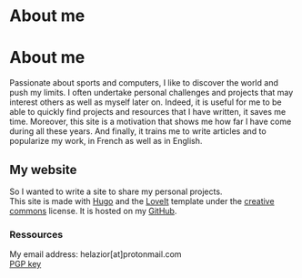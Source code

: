 # About me


# About me

Passionate about sports and computers, I like to discover the world and push my limits. I often undertake personal challenges and projects that may interest others as well as myself later on.
Indeed, it is useful for me to be able to quickly find projects and resources that I have written, it saves me time. Moreover, this site is a motivation that shows me how far I have come during all these years. And finally, it trains me to write articles and to popularize my work, in French as well as in English.

## My website

So I wanted to write a site to share my personal projects.  
This site is made with  [Hugo](https://gohugo.io/) and the [LoveIt](https://hugoloveit.com/) template under the [creative commons](https://creativecommons.org/licenses/by-nc/4.0) license. It is hosted on my [GitHub](https://github.com/helazior).

<!--## Mon parcours scolaire au travers de l'informatique-->

<!--Je vais détailler ici avec précision comment j'ai fait pour en arriver là. Le plus important a été la passion qui s'est construite et qui a évolué durant toutes ces années.-->

### Ressources

<!--[My resume](ResumeClementGindrierSite.pdf)  -->
My email address: helazior[at]protonmail.com  
[PGP key](helazior.asc)

<!--### Collège-->

<!--De nature excrement curieux, je me suis d'abord formé en autodidact à partir de mes 13 ans. J'ai commencé par hazard avec le moteur de jeu [GDevolop](https://gdevelop.io), qui m'a fait naître la passion.  -->

<!--J'ai en parallèle utilisé la calculatrice TI 84+ de ma grande sœur pour faire d'autres jeux lorsque je n'avais pas mon ordinateur, comme dans le bus. J'ai fait des centaines de programmes, comme des démineurs, un jeu de dame, un Flappy Bird, un morpion avec une IA, mais aussi un solveur d'équation disponible [ici](https://tiplanet.org/forum/archives_voir.php?id=258992) mis en ligne en 2015 pour le partager avec mes amis, qui a eu plus de 8000 téléchargements en décembre 2022.  -->

<!--Coder sur calculatrice m'a permit de développer mon sens de l'optimisation pour pouvoir dépasser les limites de la calculatrice. J'ai aussi codé sur calculatrice un langage compilé avec l'[Axe Parser](https://www.omnimaga.org/news/axe-a-new-ti-basic-like-language-for-the-ti-83-and-84).  -->

<!--Au collège, j'ai aussi commencé à coder en C grâce au Site du Zéro (qui s'est renommé aujourd'hui en "Openclassrooms"). J'avais par exemple fait un arbre de recherche pour trouver le meilleur ordre de passage pour le spectacle de danse de ma mère.  -->

<!--### Lycée-->

<!--Puis au Lycée, j'ai un peu commencé à m'intéresser à la cybersécurité, j'ai essayé de comprendre comment les systèmes informatiques fonctionnaient. C'est là par exemple que j'ai compris comment les tickets de cantines à l'unité fonctionnaient, et je me suis aperçu qu'il n'y avait aucune sécurité (Voir l'article pour plus de détail). Néanmoins, je ne savais pas par où commencer, je n'ai pas trouvé les ressources qu'il fallait pour débuter et je n'ai pas continué.  -->

<!--C'est aussi à ce moment que je me suis fait un jeu mobile grâce à GDevolop.  -->

<!--### Prépa-->

<!--Pourtant, j'ai décidé de ne pas faire des études d'informatique. En effet, l'informatique était pour moi une passion que me permettait de m'échapper de la rigueur de l'école et créant ce que je voulais, sans aucune obligation, sans aucune pression. J'étais effrayé à l'idée de me dégouter en étant forcé. Forcé de coder tous les jours, sur des projets qui ne me plaisent pas, dans des domaines de l'informatique qui ne me plaisent pas non plus. La seul expérience que j'avais eu était l'option d'informatique en terminal que j'ai arrêté très vite, car je m'ennuyais énormément. La méthodologie du lycée n'était pas du tout adaptée à moi.  -->

<!--C'est donc pour ça que je suis allé en classe préparatoire aux grandes écoles. J'avais demandé MPSI pour les maths, ou PTSI pour la SI, car je n'aimais pas beaucoup la physique à l'époque. J'ai été pris en PTSI dans mon lycée Vauvenargues à Aix-en-Provence. L'ambiance était bonne mais très vite je ne me suis pas senti au bon endroit. Je me suis retrouvé à ne pas aimer la SI, et je n'arrivais pas à accrocher avec le fonctionnement. La difficulté des cours avec des matières qui ne me plaisaient pas, aucun encouragement et une forte pression m'ont fait réaliser que je ne voulais plus faire les Arts et Métiers. J'ai donc décidé à la fin de l'année de prendre le risque de vivre de ma passion qui avait continué cette année là.  -->

<!--### Université-->

<!--#### Pourquoi ce choix-->

<!--J'ai décidé d'aller en première année de double licence en mathématique et informatique car j'aimais aussi les maths et je voulais réutiliser mes connaissances acquises l'année précédente. Je ne suis pas allé en IUT car je ne voulais sortir du cadre scolaire et essayer mes propres méthodes de travail.  -->

<!--À l'université j'ai sérieusement commencé le C, avec de gros projets tel qu'un [jeu de voiture](https://github.com/Helazior/voiture) from scratch, avec des spines pour faire la route et des IA pour les adversaires. C'est aussi à la fac que j'ai fait de nombreux projets en python pour m'amuser et progresser.  -->

<!--Mais c'est aussi la première fois où j'ai pu exploité mon potentiel en travaillant à ma manière.-->

<!--#### Méthode de travail-->

<!--Ma méthode de travail était faite sur mesure pour moi, et m'a permis, sans talent ni facilité particulière, de majorer 2 licences en même temps puis d'être accepté dans la grande école d'ingénieur de mes rêves : l'Ensimag. Et seulement en 2ème année de licence.  -->

<!--Pour commencer, j'ai appris a me connaitre grâce aux années précédentes : je fonctionne en visualisant tout ce que je fais, il faut que je comprenne le concept et qu'il me paraisse évident pour le retenir, cela me prend beaucoup de temps, je ne peux pas apprendre par cœur une leçon. De plus, je ne peux pas suivre correctement un cours puisque mon attention est trop faible pour écouter le professeur de façon continue et que je n'arrive pas à comprendre ce que j'écris en copiant mon cours. Pour finir, je procrastine lorsque je n'ai pas de deadline.  -->

<!--Voilà comment j'ai fait :  -->

<!--##### Le sommeil-->

<!--Je sais qu'il me faut au moins 9 heures de sommeil lorsque je suis actif dans la journée. Mon réveil sonnait à 6h45 au plus tôt. J'ai donc fait le sacrifice de me coucher tous les jours à 21h45 et de me lever tous les jours à 6h45 avec un réveil qui éclaire la pièce petit à petit, même les weekends. Cela me permettait d'habituer mon corps, qui se réveillait tout seul juste avant mon réveil, et de m'endormir très vite. De plus, cela me laisser énormément de temps le weekend, et limitait la procrastination le soir, à rester sur YouTube. Bien que je n'ai pas toujours respecté cette règle, elle m'a été extrêmement utile et m'a permis de toujours avoir beaucoup d'énergie pour travailler et être concentré plus longtemps.  -->

<!--##### Le travail-->

<!--Comme je ne pouvais pas me concentrer ni copier le cours, j'ai décider de mettre tous les polycopiés des cours et TD sur ma liseuse et de réviser le premier cours chez moi, puis de garder ce cours d'avance en révisant le suivant pendant le cours, et de même pour les TDs. Cela me permettait d'aller à mon rythme, de ne jamais perdre le fils, mais aussi de revoir une seconde fois le cours avec le professeur, et de poser des questions très pertinentes sur mes points d'incompréhension, puisque j'avais déjà révisé ce cours en avance. Je n'avais pas besoin de prendre de note puisque les polycopiés étaient déjà en ligne et que j'avais compris le cours. Je faisais néanmoins une fiche des points que je trouvais difficile et utile, mais seulement après avoir compris le cours et fait les TDs, cela permettait d'écrire les choses différemment, avec des schémas et ma vision du cours. Pour les TDs, cela me permettait d'avoir une correction des exercices que j'avais déjà fait et compris au TD précédent, de plus je pouvais demander de l'aide sur les exercices les plus difficiles que je n'avais pas réussi.  -->

<!--Avec cette méthode, j'étais constamment en avance sur le cours et je le retenais sur le long terme.  -->

<!--##### Motivation-->

<!--Cette méthode nécessite une grande motivation et discipline, il faut donc un objectif clair. Pour moi c'était l'espoir d'intégrer l'Ensimag, la peur d'échouer et la passion pour ce que je faisais qui me poussaient à continuer.-->

<!--### École d'ingénieur-->

<!--J'ai choisi d'aller en école d'ingénieur pour l'émulation entre élèves qui ont un niveau exceptionnels et qui sont tous très motivés pour apprendre. Mais aussi pour la vie associative qui m'a permit de développer mes soft skills.  -->

<!--[TODO : sécurimag; cours particulier + tutorat-->

<!--### Master en cybersécurité-->

<!--J'ai fait ma dernière année d'école d'ingénieur dans le master de cybersécurité de l'Ensimag. Un master très technique dans tous les domaines : cryptographie, sécurité logiciel, sécurité physique, architecture, audit ainsi que des projets comme celui sur privacytests.org présenté ici.  -->

<!--### Stage-->

<!--J'ai voulu continuer dans la sécurité offensive et technique, en particulier le reverse engineering pour de la recherche de vulnérabilité.-->

<!--## Sport-->

<!--Le sport a toujours fait partie intégrante de ma vie. Après avoir fait 10 ans de tennis jusqu'à mes 13 ans avec un niveau en compétition de 15/4, j'ai ensuite fait 3 ans de krav-maga puis 2 ans de boxe ainsi que de l'enduro avec mes amis. J'ai par la suite arrêté pour me consacrer à la prépa puis à la fac, durant laquelle j'ai fait un peu de padel, j'ai commencé un peu la course à pieds ainsi que le street workout.  -->

<!--Mais c'est en école d'ingénieur à Grenoble que j'ai vraiment commencé à me lancer sérieusement. J'ai fait 1 an de street workout pour me construire une base solide, puis 1 an d'escalade, de trail et de parkour tout en continuant le street workout et en 3eme année je me suis consacré aux saltos en gymnase et au trail. J'ai profité de cette base pour découvrir le monde qui m'entourait avec des treks, des raquettes, du ski, des bivouaques, des via ferrata, une grande voie en escalade, de la spéléologie et bien d'autres choses encore.  -->

<!--L'objectif va être de continuer cette exploration du monde en commencant par la France : sont prévus par exemple l'apprentissage du parapente, la traversé du massif de la chartreuse, le tour du mont blanc, le semi marathon de Paris (fait en 01:34:50), de la highline...-->

<!--## Pour finir-->

<!--Mon but dans la vie est de profiter de chaque instant dont j'ai la chance et le privilège d'avoir accès. Je ressens une gratitude infini envers ces personnes et ce monde qui m'entourent, une époque formidable dans un monde exceptionnel qui ne demande qu'à être exploré. Et c'est par cette exploration que je veux profiter de cette vie. Une vie d'aventure et d'émerveillement.-->

